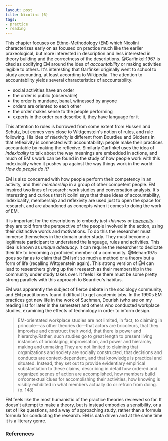 ```yaml
---
layout: post
title: Nicolini (6)
tags:
- practice
- reading
---
```


This chapter focuses on Ethno-Methodology (EM) which Nicolini characterizes
early on as focused on practice much like the earlier praxeological, but more
interested in description and less interested in theory building and the
correctness of the descriptions.  @Garfinkel:1967 is cited as codifying EM
around the idea of *accountability* or making activities legible to others. It's
interesting that Garfinkel originally went to school to study accounting, at
least according to Wikipedia. The attention to accountability yields several
characteristics of accountability:

* social activities have an order
* the order is public (observable)
* the order is mundane, banal, witnessed by anyone
* orders are oriented to each other
* the order makes sense to the people performing
* experts in the order can describe it, they have language for it

This attention to rules is borrowed from some extent from Husserl and Schutz,
but comes very close to Wittgenstein's notion of rules, and rule following. His
idea of *relexivity* is different from Bourdieu and Giddens in that reflexivity
is connected with accountability: people make their practices accountable by
making the reflexive. Similarly Garfinkel uses the idea of *indexicality* to
talk about the way meanings are embedded in actions, and much of EM's work can
be found in the study of how people work with this indexicality when it pushes
up against the way things work in the world: *How do people do it?*

EM is also concerned with how people perform their competency in an activity,
and their *membership* in a group of other competent people. EM inspired two
lines of research: work studies and conversation analysis. It's interesting and
curious that Nicolini says that these ideas of accountability, indexicality,
membership and reflexivity are used just to open the space for research, and are
abandoned as concepts when it comes to doing the work of EM.

It is important for the descriptions to embody *just-thisness* or *[haecceity]*
-- they are told from the perspective of the people involved in the action,
using their distinctive words and motivations. To do this the researcher must
immerse themselves in the domain under study. They must become a legitimate
participant to understand the language, rules and activities. This idea is known
as *unique adequacy*. It can require the researcher to dedicate their life to
becoming a proficient member of a community. @Mehan:1975 goes so far as to claim
that EM isn't so much a method or a theory but a form of life (recalling
Wittgenstein again). This strong version of EM can lead to researchers giving up
their research as their membership in the community under study takes over. It
feels like there must be some pretty strong parallels with this approach to
Bourdieu's habitus.

EM was apparently the subject of fierce debate in the sociology community, and
EM practitioners found it difficult to get academic jobs. In the 1990s EM
practices got new life in the work of Suchman, Dourish (who are on my reading
list for later in the semester) and others who conducted workplace studies,
examining the effects of technology in order to inform design.

> EM-orientated workplace studies are not limited, in fact, to claiming in
> principle—as other theories do—that actors are bricoleurs, that they improvise
> and construct their world, that there is power and hierarchy.Rather, such
> studies go to great length to present living instances of bricolaging,
> improvisation, and power and hierarchy making and unmaking.They are not
> limited to claiming that organizations and society are socially constructed,
> that decisions and conducts are context-dependent, and that knowledge is
> practical and situated. Instead, they set out to provide evidentiary empirical
> substantiation to these claims, describing in detail how ordered and organized
> scenes of action are accomplished, how members build on‘contextual’clues for
> accomplishing their activities, how knowing is visibly exhibited in what
> members actually do or refrain from doing. (p. 148)

EM feels like the most humanistic of the practice theories reviewed so far. It
doesn't attempt to make a theory, but is instead embodies a sensibility, or a
set of like questions, and a way of approaching study, rather than a formula
formula for conducting the research. EM is data driven and at the same time it
is a literary genre.

### References

[haecceity]: https://en.wikipedia.org/wiki/Haecceity
